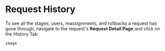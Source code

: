 # Request History

To see all the stages, users, reassignments, and rollbacks a request has gone through, navigate to the request's **Request Detail Page** and click on the History Tab

`image`
